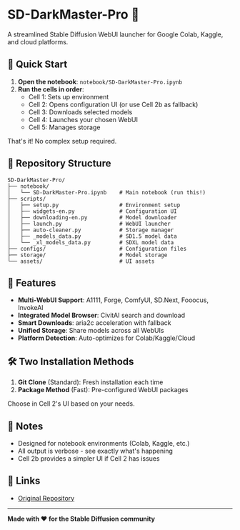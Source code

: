 # SD-DarkMaster-Pro 🎨

A streamlined Stable Diffusion WebUI launcher for Google Colab, Kaggle, and cloud platforms.

## 🚀 Quick Start

1. **Open the notebook**: `notebook/SD-DarkMaster-Pro.ipynb`
2. **Run the cells in order**:
   - Cell 1: Sets up environment
   - Cell 2: Opens configuration UI (or use Cell 2b as fallback)
   - Cell 3: Downloads selected models
   - Cell 4: Launches your chosen WebUI
   - Cell 5: Manages storage

That's it! No complex setup required.

## 📁 Repository Structure

```
SD-DarkMaster-Pro/
├── notebook/
│   └── SD-DarkMaster-Pro.ipynb    # Main notebook (run this!)
├── scripts/
│   ├── setup.py                   # Environment setup
│   ├── widgets-en.py              # Configuration UI
│   ├── downloading-en.py          # Model downloader
│   ├── launch.py                  # WebUI launcher
│   ├── auto-cleaner.py            # Storage manager
│   ├── _models_data.py            # SD1.5 model data
│   └── _xl_models_data.py         # SDXL model data
├── configs/                       # Configuration files
├── storage/                       # Model storage
└── assets/                        # UI assets
```

## 🎯 Features

- **Multi-WebUI Support**: A1111, Forge, ComfyUI, SD.Next, Fooocus, InvokeAI
- **Integrated Model Browser**: CivitAI search and download
- **Smart Downloads**: aria2c acceleration with fallback
- **Unified Storage**: Share models across all WebUIs
- **Platform Detection**: Auto-optimizes for Colab/Kaggle/Cloud

## 🛠️ Two Installation Methods

1. **Git Clone** (Standard): Fresh installation each time
2. **Package Method** (Fast): Pre-configured WebUI packages

Choose in Cell 2's UI based on your needs.

## 📝 Notes

- Designed for notebook environments (Colab, Kaggle, etc.)
- All output is verbose - see exactly what's happening
- Cell 2b provides a simpler UI if Cell 2 has issues

## 🔗 Links

- [Original Repository](https://github.com/remphanostar/SD-DarkMaster-Pro)

---

**Made with ❤️ for the Stable Diffusion community**